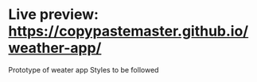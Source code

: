 # Live preview: https://copypastemaster.github.io/weather-app/

Prototype of weater app
Styles to be followed
